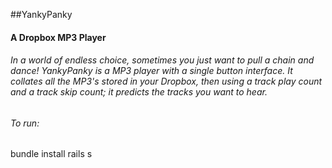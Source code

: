 
##YankyPanky
#### A Dropbox MP3 Player

######  In a world of endless choice, sometimes you just want to pull a chain and dance! YankyPanky is a MP3 player with a single button interface. It collates all the MP3's stored in your Dropbox, then using a track play count and a track skip count; it predicts the tracks you want to hear. 

###### To run:
  bundle install
  rails s

